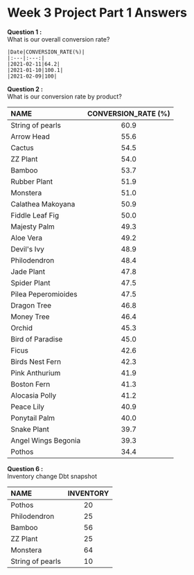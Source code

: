 # Week 3 Project Part 1 Answers

**Question 1 :**  
What is our overall conversion rate?

    |Date|CONVERSION_RATE(%)|
    |:---|:---:|
    |2021-02-11|64.2|
    |2021-01-10|100.1|
    |2021-02-09|100|

**Question 2 :**  
What is our conversion rate by product?

   |NAME|CONVERSION_RATE (%)|
   |:---|:---:|
   |String of pearls|60.9|
   |Arrow Head|55.6|
   |Cactus|54.5|
   |ZZ Plant|54.0|
   |Bamboo|53.7|
   |Rubber Plant|51.9|
   |Monstera|51.0|
   |Calathea Makoyana|50.9|
   |Fiddle Leaf Fig|50.0|
   |Majesty Palm|49.3|
   |Aloe Vera|49.2|
   |Devil's Ivy|48.9|
   |Philodendron|48.4|
   |Jade Plant|47.8|
   |Spider Plant|47.5|
   |Pilea Peperomioides|47.5|
   |Dragon Tree|46.8|
   |Money Tree|46.4|
   |Orchid|45.3|
   |Bird of Paradise|45.0|
   |Ficus|42.6|
   |Birds Nest Fern|42.3|
   |Pink Anthurium|41.9|
   |Boston Fern|41.3|
   |Alocasia Polly|41.2|
   |Peace Lily|40.9|
   |Ponytail Palm|40.0|
   |Snake Plant|39.7|
   |Angel Wings Begonia|39.3|
   |Pothos|34.4|


**Question 6 :**  
Inventory change Dbt snapshot

   |NAME|INVENTORY|
   |:----|:----:|
   |Pothos|20|
   |Philodendron|25|
   |Bamboo|56|
   |ZZ Plant|25|
   |Monstera|64|
   |String of pearls|10|